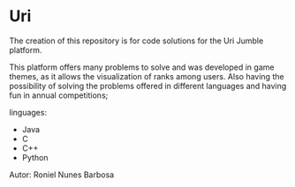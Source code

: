 # Uri

The creation of this repository is for code solutions for the Uri Jumble platform.

This platform offers many problems to solve and was developed in game themes, as it allows the visualization of ranks among users. Also having the possibility of solving the problems offered in different languages and having fun in annual competitions;

linguages:
 - Java
 - C
 - C++
 - Python

Autor: Roniel Nunes Barbosa